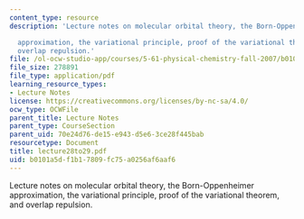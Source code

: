 ```yaml
---
content_type: resource
description: 'Lecture notes on molecular orbital theory, the Born-Oppenheimer

  approximation, the variational principle, proof of the variational theorem, and
  overlap repulsion.'
file: /ol-ocw-studio-app/courses/5-61-physical-chemistry-fall-2007/b0101a5df1b17809fc75a0256af6aaf6_lecture28to29.pdf
file_size: 278891
file_type: application/pdf
learning_resource_types:
- Lecture Notes
license: https://creativecommons.org/licenses/by-nc-sa/4.0/
ocw_type: OCWFile
parent_title: Lecture Notes
parent_type: CourseSection
parent_uid: 70e24d76-de15-e943-d5e6-3ce28f445bab
resourcetype: Document
title: lecture28to29.pdf
uid: b0101a5d-f1b1-7809-fc75-a0256af6aaf6
---
```

Lecture notes on molecular orbital theory, the Born-Oppenheimer
approximation, the variational principle, proof of the variational theorem, and overlap repulsion.